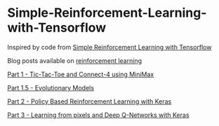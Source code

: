 # Simple-Reinforcement-Learning-with-Tensorflow

Inspired by code from [Simple Reinforcement Learning with Tensorflow](https://medium.com/emergent-future/simple-reinforcement-learning-with-tensorflow-part-0-q-learning-with-tables-and-neural-networks-d195264329d0#.dxzgzsnfo)

Blog posts available on [reinforcement learning](https://medium.com/ml-everything)

[Part 1 - Tic-Tac-Toe and Connect-4 using MiniMax](https://medium.com/ml-everything/tic-tac-toe-and-connect-4-using-mini-max-deb25544f3b7)

[Part 1.5 - Evolutionary Models](https://medium.com/ml-everything/evolutionary-learning-models-with-openai-854b5583cf97)

[Part 2 - Policy Based Reinforcement Learning with Keras](https://medium.com/ml-everything/policy-based-reinforcement-learning-with-keras-4996015a0b1)

[Part 3 - Learning from pixels and Deep Q-Networks with Keras](https://medium.com/ml-everything/learning-from-pixels-and-deep-q-networks-with-keras-20c5f3a78a0)
